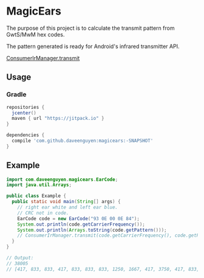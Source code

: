 # MagicEars

The purpose of this project is to calculate the transmit pattern from GwtS/MwM hex codes.

The pattern generated is ready for Android's infrared transmitter API.

[ConsumerIrManager.transmit](https://developer.android.com/reference/android/hardware/ConsumerIrManager.html#transmit(int,%20int%5B%5D))


## Usage

### Gradle

``` gradle
repositories {
  jcenter()
  maven { url "https://jitpack.io" }
}

dependencies {
  compile 'com.github.daveenguyen:magicears:-SNAPSHOT'
}
```


## Example

``` java
import com.daveenguyen.magicears.EarCode;
import java.util.Arrays;

public class Example {
  public static void main(String[] args) {
    // right ear white and left ear blue.
    // CRC not in code.
    EarCode code = new EarCode("93 0E 00 0E 84");
    System.out.println(code.getCarrierFrequency());
    System.out.println(Arrays.toString(code.getPattern()));
    // ConsumerIrManager.transmit(code.getCarrierFrequency(), code.getPattern());
  }
}

// Output:
// 38005
// [417, 833, 833, 417, 833, 833, 833, 1250, 1667, 417, 3750, 417, 833, 1250, 1667, 417, 1250, 417, 1667, 833, 417, 417, 417, 1250, 417, 1250]
```
